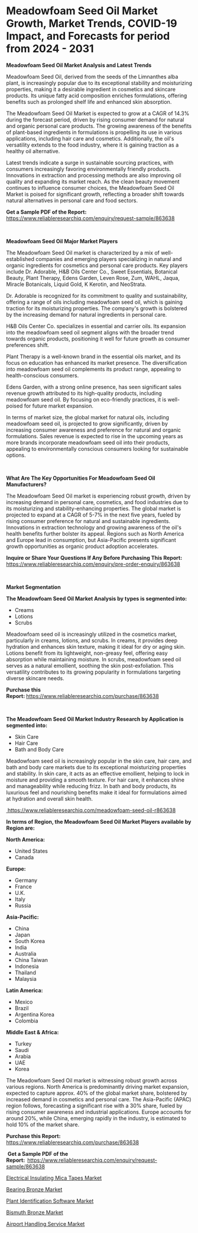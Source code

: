 <p><h1>Meadowfoam Seed Oil Market Growth, Market Trends, COVID-19 Impact, and Forecasts for period from 2024 - 2031</h1></p><p><strong>Meadowfoam Seed Oil Market Analysis and Latest Trends</strong></p>
<p><p>Meadowfoam Seed Oil, derived from the seeds of the Limnanthes alba plant, is increasingly popular due to its exceptional stability and moisturizing properties, making it a desirable ingredient in cosmetics and skincare products. Its unique fatty acid composition enriches formulations, offering benefits such as prolonged shelf life and enhanced skin absorption.</p><p>The Meadowfoam Seed Oil Market is expected to grow at a CAGR of 14.3% during the forecast period, driven by rising consumer demand for natural and organic personal care products. The growing awareness of the benefits of plant-based ingredients in formulations is propelling its use in various applications, including hair care and cosmetics. Additionally, the oil's versatility extends to the food industry, where it is gaining traction as a healthy oil alternative.</p><p>Latest trends indicate a surge in sustainable sourcing practices, with consumers increasingly favoring environmentally friendly products. Innovations in extraction and processing methods are also improving oil quality and expanding its market reach. As the clean beauty movement continues to influence consumer choices, the Meadowfoam Seed Oil Market is poised for significant growth, reflecting a broader shift towards natural alternatives in personal care and food sectors.</p></p>
<p><strong>Get a Sample PDF of the Report:&nbsp;</strong> <a href="https://www.reliableresearchiq.com/enquiry/request-sample/863638?utm_campaign=123&utm_medium=2&utm_source=Github&utm_content=ia&utm_term=12112024&utm_id=meadowfoam-seed-oil">https://www.reliableresearchiq.com/enquiry/request-sample/863638</a></p>
<p>&nbsp;</p>
<p><strong>Meadowfoam Seed Oil Major Market Players</strong></p>
<p><p>The Meadowfoam Seed Oil market is characterized by a mix of well-established companies and emerging players specializing in natural and organic ingredients for cosmetics and personal care products. Key players include Dr. Adorable, H&B Oils Center Co., Sweet Essentials, Botanical Beauty, Plant Therapy, Edens Garden, Leven Rose, Zum, WAHL, Jaqua, Miracle Botanicals, Liquid Gold, K Kerotin, and NeoStrata. </p><p>Dr. Adorable is recognized for its commitment to quality and sustainability, offering a range of oils including meadowfoam seed oil, which is gaining traction for its moisturizing properties. The company's growth is bolstered by the increasing demand for natural ingredients in personal care.</p><p>H&B Oils Center Co. specializes in essential and carrier oils. Its expansion into the meadowfoam seed oil segment aligns with the broader trend towards organic products, positioning it well for future growth as consumer preferences shift.</p><p>Plant Therapy is a well-known brand in the essential oils market, and its focus on education has enhanced its market presence. The diversification into meadowfoam seed oil complements its product range, appealing to health-conscious consumers.</p><p>Edens Garden, with a strong online presence, has seen significant sales revenue growth attributed to its high-quality products, including meadowfoam seed oil. By focusing on eco-friendly practices, it is well-poised for future market expansion.</p><p>In terms of market size, the global market for natural oils, including meadowfoam seed oil, is projected to grow significantly, driven by increasing consumer awareness and preference for natural and organic formulations. Sales revenue is expected to rise in the upcoming years as more brands incorporate meadowfoam seed oil into their products, appealing to environmentally conscious consumers looking for sustainable options.</p></p>
<p>&nbsp;</p>
<p><strong>What Are The Key Opportunities For Meadowfoam Seed Oil Manufacturers?</strong></p>
<p><p>The Meadowfoam Seed Oil market is experiencing robust growth, driven by increasing demand in personal care, cosmetics, and food industries due to its moisturizing and stability-enhancing properties. The global market is projected to expand at a CAGR of 5-7% in the next five years, fueled by rising consumer preference for natural and sustainable ingredients. Innovations in extraction technology and growing awareness of the oil's health benefits further bolster its appeal. Regions such as North America and Europe lead in consumption, but Asia-Pacific presents significant growth opportunities as organic product adoption accelerates.</p></p>
<p><strong>Inquire or Share Your Questions If Any Before Purchasing This Report:</strong> <a href="https://www.reliableresearchiq.com/enquiry/pre-order-enquiry/863638?utm_campaign=123&utm_medium=2&utm_source=Github&utm_content=ia&utm_term=12112024&utm_id=meadowfoam-seed-oil">https://www.reliableresearchiq.com/enquiry/pre-order-enquiry/863638</a></p>
<p>&nbsp;</p>
<p><strong>Market Segmentation</strong></p>
<p><strong>The Meadowfoam Seed Oil Market Analysis by types is segmented into:</strong></p>
<p><ul><li>Creams</li><li>Lotions</li><li>Scrubs</li></ul></p>
<p><p>Meadowfoam seed oil is increasingly utilized in the cosmetics market, particularly in creams, lotions, and scrubs. In creams, it provides deep hydration and enhances skin texture, making it ideal for dry or aging skin. Lotions benefit from its lightweight, non-greasy feel, offering easy absorption while maintaining moisture. In scrubs, meadowfoam seed oil serves as a natural emollient, soothing the skin post-exfoliation. This versatility contributes to its growing popularity in formulations targeting diverse skincare needs.</p></p>
<p><strong>Purchase this Report:&nbsp;</strong><a href="https://www.reliableresearchiq.com/purchase/863638?utm_campaign=123&utm_medium=2&utm_source=Github&utm_content=ia&utm_term=12112024&utm_id=meadowfoam-seed-oil">https://www.reliableresearchiq.com/purchase/863638</a></p>
<p>&nbsp;</p>
<p><strong>The Meadowfoam Seed Oil Market Industry Research by Application is segmented into:</strong></p>
<p><ul><li>Skin Care</li><li>Hair Care</li><li>Bath and Body Care</li></ul></p>
<p><p>Meadowfoam seed oil is increasingly popular in the skin care, hair care, and bath and body care markets due to its exceptional moisturizing properties and stability. In skin care, it acts as an effective emollient, helping to lock in moisture and providing a smooth texture. For hair care, it enhances shine and manageability while reducing frizz. In bath and body products, its luxurious feel and nourishing benefits make it ideal for formulations aimed at hydration and overall skin health.</p></p>
<p><a href="https://www.reliableresearchiq.com/meadowfoam-seed-oil-r863638?utm_campaign=123&utm_medium=2&utm_source=Github&utm_content=ia&utm_term=12112024&utm_id=meadowfoam-seed-oil">&nbsp;https://www.reliableresearchiq.com/meadowfoam-seed-oil-r863638</a></p>
<p><strong>In terms of Region, the Meadowfoam Seed Oil Market Players available by Region are:</strong></p>
<p>
    <p> <strong> North America: </strong>
        <ul>
            <li>United States</li>
            <li>Canada</li>
        </ul>
        </p> 
    <p> <strong> Europe: </strong>
        <ul>
            <li>Germany</li>
            <li>France</li>
            <li>U.K.</li>
            <li>Italy</li>
            <li>Russia</li>
        </ul>
        </p> 
    <p> <strong> Asia-Pacific: </strong>
        <ul>
            <li>China</li>
            <li>Japan</li>
            <li>South Korea</li>
            <li>India</li>
            <li>Australia</li>
            <li>China Taiwan</li>
            <li>Indonesia</li>
            <li>Thailand</li>
            <li>Malaysia</li>
        </ul>
        </p> 
    <p> <strong> Latin America: </strong>
        <ul>
            <li>Mexico</li>
            <li>Brazil</li>
            <li>Argentina Korea</li>
            <li>Colombia</li>
        </ul>
        </p> 
    <p> <strong> Middle East & Africa: </strong>
        <ul>
            <li>Turkey</li>
            <li>Saudi</li>
            <li>Arabia</li>
            <li>UAE</li>
            <li>Korea</li>
        </ul>
    </p>
    </p>
<p><p>The Meadowfoam Seed Oil market is witnessing robust growth across various regions. North America is predominantly driving market expansion, expected to capture approx. 40% of the global market share, bolstered by increased demand in cosmetics and personal care. The Asia-Pacific (APAC) region follows, forecasting a significant rise with a 30% share, fueled by rising consumer awareness and industrial applications. Europe accounts for around 20%, while China, emerging rapidly in the industry, is estimated to hold 10% of the market share.</p></p>
<p><strong>Purchase this Report: </strong><a href="https://www.reliableresearchiq.com/purchase/863638?utm_campaign=123&utm_medium=2&utm_source=Github&utm_content=ia&utm_term=12112024&utm_id=meadowfoam-seed-oil">https://www.reliableresearchiq.com/purchase/863638</a></p>
<p>&nbsp;<strong>Get a Sample PDF of the Report:&nbsp;&nbsp;</strong><a href="https://www.reliableresearchiq.com/enquiry/request-sample/863638?utm_campaign=123&utm_medium=2&utm_source=Github&utm_content=ia&utm_term=12112024&utm_id=meadowfoam-seed-oil">https://www.reliableresearchiq.com/enquiry/request-sample/863638</a></p>
<p><strong></strong></p>
<p><p><a href="https://www.linkedin.com/pulse/electrical-insulating-mica-tapes-market-research-report-exploring-rdhlc?utm_campaign=123&utm_medium=2&utm_source=Github&utm_content=ia&utm_term=12112024&utm_id=meadowfoam-seed-oil">Electrical Insulating Mica Tapes Market</a></p><p><a href="https://github.com/ibbiechinotit/Market-Research-Report-List-1/blob/main/bearing-bronze-market.md?utm_campaign=123&utm_medium=2&utm_source=Github&utm_content=ia&utm_term=12112024&utm_id=meadowfoam-seed-oil">Bearing Bronze Market</a></p><p><a href="https://issuu.com/reportprime-2/docs/plant-identification-software-marke_83fe9097987b8c?utm_campaign=123&utm_medium=2&utm_source=Github&utm_content=ia&utm_term=12112024&utm_id=meadowfoam-seed-oil">Plant Identification Software Market</a></p><p><a href="https://github.com/elseludvikoh/Market-Research-Report-List-1/blob/main/bismuth-bronze-market.md?utm_campaign=123&utm_medium=2&utm_source=Github&utm_content=ia&utm_term=12112024&utm_id=meadowfoam-seed-oil">Bismuth Bronze Market</a></p><p><a href="https://issuu.com/reportprime-2/docs/airport-handling-service-market-siz_43c51166641715?utm_campaign=123&utm_medium=2&utm_source=Github&utm_content=ia&utm_term=12112024&utm_id=meadowfoam-seed-oil">Airport Handling Service Market</a></p></p>